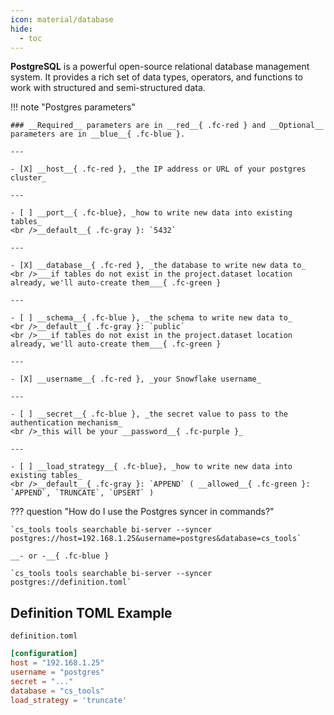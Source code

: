 ```yaml
---
icon: material/database
hide:
  - toc
---
```


__PostgreSQL__ is a powerful open-source relational database management system. It provides a rich set of data types, operators, and functions to work with structured and semi-structured data.

!!! note "Postgres parameters"

    ### __Required__ parameters are in __red__{ .fc-red } and __Optional__ parameters are in __blue__{ .fc-blue }.
    
    ---

    - [X] __host__{ .fc-red }, _the IP address or URL of your postgres cluster_

    ---

    - [ ] __port__{ .fc-blue}, _how to write new data into existing tables_
    <br />__default__{ .fc-gray }: `5432`

    ---

    - [X] __database__{ .fc-red }, _the database to write new data to_
    <br />___if tables do not exist in the project.dataset location already, we'll auto-create them___{ .fc-green }

    ---

    - [ ] __schema__{ .fc-blue }, _the schema to write new data to_
    <br />__default__{ .fc-gray }: `public`
    <br />___if tables do not exist in the project.dataset location already, we'll auto-create them___{ .fc-green }

    ---

    - [X] __username__{ .fc-red }, _your Snowflake username_
    
    ---

    - [ ] __secret__{ .fc-blue }, _the secret value to pass to the authentication mechanism_
    <br />_this will be your __password__{ .fc-purple }_
    
    ---

    - [ ] __load_strategy__{ .fc-blue}, _how to write new data into existing tables_
    <br />__default__{ .fc-gray }: `APPEND` ( __allowed__{ .fc-green }: `APPEND`, `TRUNCATE`, `UPSERT` )


??? question "How do I use the Postgres syncer in commands?"

    `cs_tools tools searchable bi-server --syncer postgres://host=192.168.1.25&username=postgres&database=cs_tools`

    __- or -__{ .fc-blue }

    `cs_tools tools searchable bi-server --syncer postgres://definition.toml`


## Definition TOML Example

`definition.toml`
```toml
[configuration]
host = "192.168.1.25"
username = "postgres"
secret = "..."
database = "cs_tools"
load_strategy = 'truncate'
```

[gc-dev-console]: https://console.cloud.google.com/apis/dashboard
[gc-service-account]: https://cloud.google.com/docs/authentication/getting-started#creating_a_service_account
[gc-project-id]: https://support.google.com/googleapi/answer/7014113?hl=en
